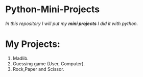 # Python-Mini-Projects
*In this repository I will put my **mini projects** I did it with python.*

# My Projects:
1. Madlib.
2. Guessing game (User, Computer).
3. Rock,Paper and Scissor.
